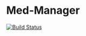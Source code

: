 # Med-Manager
[![Build Status](https://travis-ci.org/KelvinPac/Med-Manager.svg?branch=master)](https://travis-ci.org/KelvinPac/Med-Manager)
